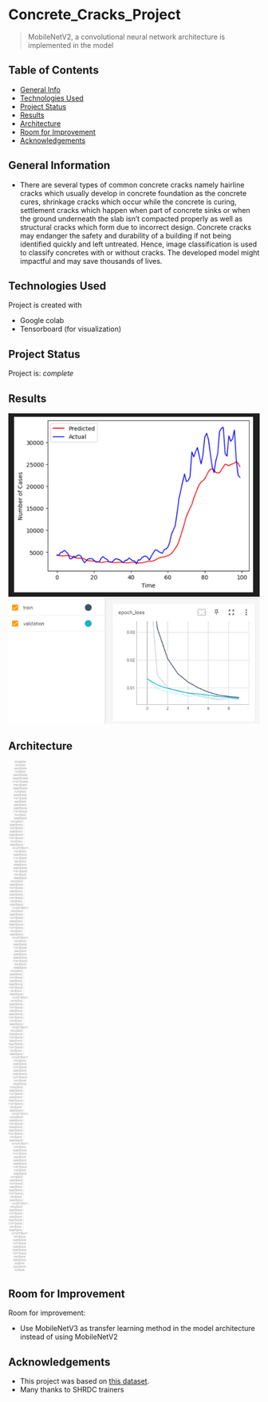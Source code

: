 # Concrete_Cracks_Project
> MobileNetV2, a convolutional neural network architecture is implemented in the model

## Table of Contents
* [General Info](#general-information)
* [Technologies Used](#technologies-used)
* [Project Status](#project-status)
* [Results](#results)
* [Architecture](#architecture)
* [Room for Improvement](#room-for-improvement)
* [Acknowledgements](#acknowledgements)


## General Information
- There are several types of common concrete cracks namely hairline cracks which usually develop in concrete foundation as the concrete cures, shrinkage cracks which occur while the concrete is curing, settlement cracks which happen when part of concrete sinks or when the ground underneath the slab isn’t compacted properly as well as structural cracks which form due to incorrect design. Concrete cracks may endanger the safety and durability of a building if not being 
identified quickly and left untreated. Hence, image classification is used to classify concretes with or without cracks. The developed model might impactful and may save thousands of lives. 


## Technologies Used
Project is created with 
- Google colab
- Tensorboard (for visualization)

## Project Status
Project is: _complete_ 

## Results
![Graph_accuracy](https://github.com/Nurnazhifa/COVID-19-Malaysia-Cases/blob/main/graph.png)
![Graph_loss](https://github.com/Nurnazhifa/Concrete_Cracks_Project/blob/main/epoch_loss.png)

## Architecture
![Architecture of the model](https://github.com/Nurnazhifa/Concrete_Cracks_Project/blob/main/model.png)

## Room for Improvement

Room for improvement:
- Use MobileNetV3 as transfer learning method in the model architecture instead of using MobileNetV2


## Acknowledgements
- This project was based on [this dataset](https://data.mendeley.com/datasets/5y9wdsg2zt/2).
- Many thanks to SHRDC trainers
